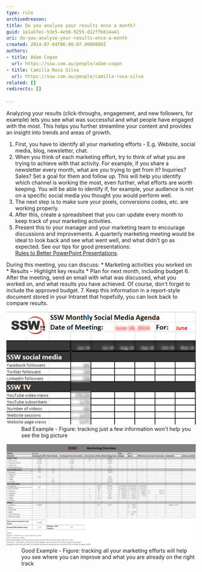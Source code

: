```yaml
---
type: rule
archivedreason: 
title: Do you analyse your results once a month?
guid: 1e1a5fec-53e5-4e56-9255-d12ffb814a41
uri: do-you-analyse-your-results-once-a-month
created: 2014-07-04T06:00:07.0000000Z
authors:
- title: Adam Cogan
  url: https://ssw.com.au/people/adam-cogan
- title: Camilla Rosa Silva
  url: https://ssw.com.au/people/camilla-rosa-silva
related: []
redirects: []

---
```


Analyzing your results (click-throughs, engagement, and new followers, for example) lets you see what was successful and what people have engaged with the most. This helps you further streamline your content and provides an insight into trends and areas of growth.

<!--endintro-->

1. First, you have to identify all your marketing efforts - E.g. Website, social media, blog, newsletter, chat.
2. When you think of each marketing effort, try to think of what you are trying to achieve with that activity. For example, if you share a newsletter every month, what are you trying to get from it? Inquiries? Sales? Set a goal for them and follow up. This will help you identify which channel is working the most, even further, what efforts are worth keeping. You will be able to identify if, for example, your audience is not on a specific social media you thought you would perform well.
3. The next step is to make sure your pixels, conversions codes, etc. are working properly.
4. After this, create a spreadsheet that you can update every month to keep track of your marketing activities.
5. Present this to your manager and your marketing team to encourage discussions and improvements. A quarterly marketing meeting would be ideal to look back and see what went well, and what didn’t go as expected. See our tips for good presentations: <br>      [Rules to Better PowerPoint Presentations](/Rules-to-Better-Powerpoint-Presentations).

During this meeting, you can discuss:    * Marketing activities you worked on
    * Results – Highlight key results
    * Plan for next month, including budget
6. After the meeting, send an email with what was discussed, what you worked on, and what results you have achieved. Of course, don’t forget to include the approved budget.
7. Keep this information in a report-style document stored in your Intranet that hopefully, you can look back to compare results.

<dl class="badImage"><dt>
      <img src="marketing overview old.png" alt="marketing overview old.png" style="width:800px;">
   </dt><dd>Bad Example - Figure: tracking just a few information won't help you see the big picture</dd></dl><dl class="goodImage"><dt>
      <img src="Screen Shot 2020-05-01 at 4.17.26 pm.png" alt="Screen Shot 2020-05-01 at 4.17.26 pm.png" style="width:800px;">
   </dt><dd>Good Example - Figure: tracking all your marketing efforts will help you see where you can improve and what you are already on the right track<br></dd></dl>
